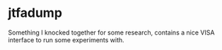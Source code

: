 jtfadump
========
Something I knocked together for some research, contains a nice VISA interface to run some experiments with.